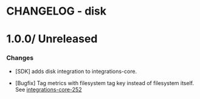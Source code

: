 # CHANGELOG - disk

1.0.0/ Unreleased
==================

### Changes

* [SDK] adds disk integration to integrations-core.

* [Bugfix] Tag metrics with filesystem tag key instead of filesystem itself. See [integrations-core-252](https://github.com/DataDog/integrations-core/pull/252)


